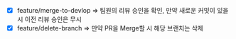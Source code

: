 - [x] feature/merge-to-devlop => 팀원의 리뷰 승인을 확인, 만약 새로운 커밋이 있을시 이전 리뷰 승인은 무시
- [x] feature/delete-branch => 만약 PR을 Merge할 시 해당 브랜치는 삭제
